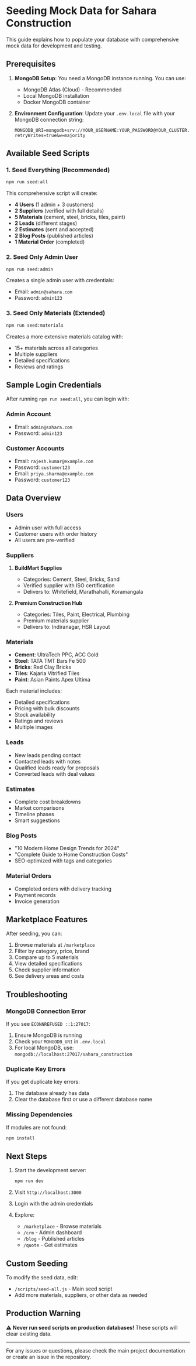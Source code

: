 # Seeding Mock Data for Sahara Construction

This guide explains how to populate your database with comprehensive mock data for development and testing.

## Prerequisites

1. **MongoDB Setup**: You need a MongoDB instance running. You can use:
   - MongoDB Atlas (Cloud) - Recommended
   - Local MongoDB installation
   - Docker MongoDB container

2. **Environment Configuration**: Update your `.env.local` file with your MongoDB connection string:
   ```
   MONGODB_URI=mongodb+srv://YOUR_USERNAME:YOUR_PASSWORD@YOUR_CLUSTER.mongodb.net/sahara_construction?retryWrites=true&w=majority
   ```

## Available Seed Scripts

### 1. Seed Everything (Recommended)
```bash
npm run seed:all
```

This comprehensive script will create:
- **4 Users** (1 admin + 3 customers)
- **2 Suppliers** (verified with full details)
- **5 Materials** (cement, steel, bricks, tiles, paint)
- **2 Leads** (different stages)
- **2 Estimates** (sent and accepted)
- **2 Blog Posts** (published articles)
- **1 Material Order** (completed)

### 2. Seed Only Admin User
```bash
npm run seed:admin
```
Creates a single admin user with credentials:
- Email: `admin@sahara.com`
- Password: `admin123`

### 3. Seed Only Materials (Extended)
```bash
npm run seed:materials
```
Creates a more extensive materials catalog with:
- 15+ materials across all categories
- Multiple suppliers
- Detailed specifications
- Reviews and ratings

## Sample Login Credentials

After running `npm run seed:all`, you can login with:

### Admin Account
- Email: `admin@sahara.com`
- Password: `admin123`

### Customer Accounts
- Email: `rajesh.kumar@example.com`
- Password: `customer123`
- Email: `priya.sharma@example.com`
- Password: `customer123`

## Data Overview

### Users
- Admin user with full access
- Customer users with order history
- All users are pre-verified

### Suppliers
1. **BuildMart Supplies**
   - Categories: Cement, Steel, Bricks, Sand
   - Verified supplier with ISO certification
   - Delivers to: Whitefield, Marathahalli, Koramangala

2. **Premium Construction Hub**
   - Categories: Tiles, Paint, Electrical, Plumbing
   - Premium materials supplier
   - Delivers to: Indiranagar, HSR Layout

### Materials
- **Cement**: UltraTech PPC, ACC Gold
- **Steel**: TATA TMT Bars Fe 500
- **Bricks**: Red Clay Bricks
- **Tiles**: Kajaria Vitrified Tiles
- **Paint**: Asian Paints Apex Ultima

Each material includes:
- Detailed specifications
- Pricing with bulk discounts
- Stock availability
- Ratings and reviews
- Multiple images

### Leads
- New leads pending contact
- Contacted leads with notes
- Qualified leads ready for proposals
- Converted leads with deal values

### Estimates
- Complete cost breakdowns
- Market comparisons
- Timeline phases
- Smart suggestions

### Blog Posts
- "10 Modern Home Design Trends for 2024"
- "Complete Guide to Home Construction Costs"
- SEO-optimized with tags and categories

### Material Orders
- Completed orders with delivery tracking
- Payment records
- Invoice generation

## Marketplace Features

After seeding, you can:
1. Browse materials at `/marketplace`
2. Filter by category, price, brand
3. Compare up to 5 materials
4. View detailed specifications
5. Check supplier information
6. See delivery areas and costs

## Troubleshooting

### MongoDB Connection Error
If you see `ECONNREFUSED ::1:27017`:
1. Ensure MongoDB is running
2. Check your `MONGODB_URI` in `.env.local`
3. For local MongoDB, use: `mongodb://localhost:27017/sahara_construction`

### Duplicate Key Errors
If you get duplicate key errors:
1. The database already has data
2. Clear the database first or use a different database name

### Missing Dependencies
If modules are not found:
```bash
npm install
```

## Next Steps

1. Start the development server:
   ```bash
   npm run dev
   ```

2. Visit `http://localhost:3000`

3. Login with the admin credentials

4. Explore:
   - `/marketplace` - Browse materials
   - `/crm` - Admin dashboard
   - `/blog` - Published articles
   - `/quote` - Get estimates

## Custom Seeding

To modify the seed data, edit:
- `/scripts/seed-all.js` - Main seed script
- Add more materials, suppliers, or other data as needed

## Production Warning

⚠️ **Never run seed scripts on production databases!** These scripts will clear existing data.

---

For any issues or questions, please check the main project documentation or create an issue in the repository.
